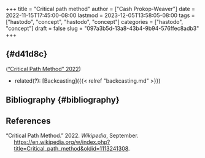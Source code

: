 +++
title = "Critical path method"
author = ["Cash Prokop-Weaver"]
date = 2022-11-15T17:45:00-08:00
lastmod = 2023-12-05T13:58:05-08:00
tags = ["hastodo", "concept", "hastodo", "concept"]
categories = ["hastodo", "concept"]
draft = false
slug = "097a3b5d-13a8-43b4-9b94-576ffec8adb3"
+++

##  {#d41d8c}

(<a href="#citeproc_bib_item_1">“Critical Path Method” 2022</a>)

-   related(?): [Backcasting]({{< relref "backcasting.md" >}})


## Bibliography {#bibliography}

## References

<style>.csl-entry{text-indent: -1.5em; margin-left: 1.5em;}</style><div class="csl-bib-body">
  <div class="csl-entry"><a id="citeproc_bib_item_1"></a>“Critical Path Method.” 2022. <i>Wikipedia</i>, September. <a href="https://en.wikipedia.org/w/index.php?title=Critical_path_method&oldid=1113241308">https://en.wikipedia.org/w/index.php?title=Critical_path_method&#38;oldid=1113241308</a>.</div>
</div>
